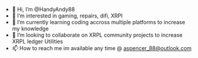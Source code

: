 - 👋 Hi, I’m @HandyAndy88
- 👀 I’m interested in gaming, repairs, difi, XRPl
- 🌱 I’m currently learning coding accross multiple platforms to increase my knowledge
- 💞️ I’m looking to collaborate on XRPL community projects to increase XRPL ledger Utilities
- 📫 How to reach me im available any time @ aspencer_88@outlook.com

<!---
HandyAndy88/HandyAndy88 is a ✨ special ✨ repository because its `README.md` (this file) appears on your GitHub profile.
You can click the Preview link to take a look at your changes.
--->
